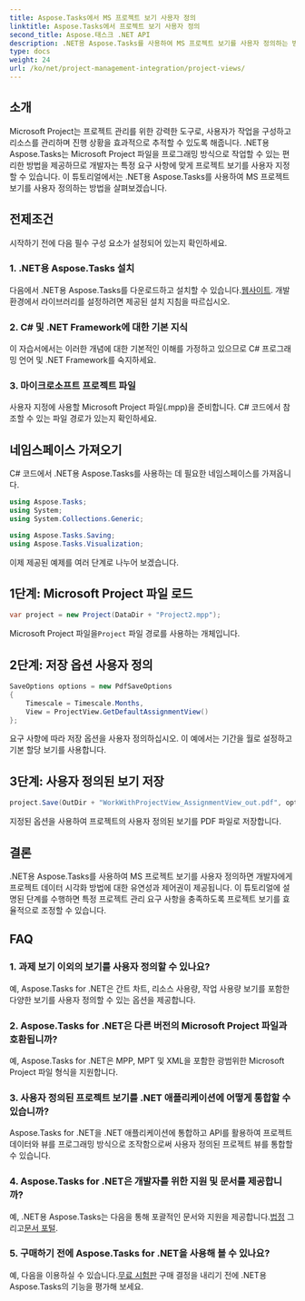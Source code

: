 ```yaml
---
title: Aspose.Tasks에서 MS 프로젝트 보기 사용자 정의
linktitle: Aspose.Tasks에서 프로젝트 보기 사용자 정의
second_title: Aspose.태스크 .NET API
description: .NET용 Aspose.Tasks를 사용하여 MS 프로젝트 보기를 사용자 정의하는 방법을 알아보세요. 효율적인 프로젝트 관리 시각화를 위한 단계별 가이드를 따르세요.
type: docs
weight: 24
url: /ko/net/project-management-integration/project-views/
---
```

## 소개
Microsoft Project는 프로젝트 관리를 위한 강력한 도구로, 사용자가 작업을 구성하고 리소스를 관리하며 진행 상황을 효과적으로 추적할 수 있도록 해줍니다. .NET용 Aspose.Tasks는 Microsoft Project 파일을 프로그래밍 방식으로 작업할 수 있는 편리한 방법을 제공하므로 개발자는 특정 요구 사항에 맞게 프로젝트 보기를 사용자 지정할 수 있습니다. 이 튜토리얼에서는 .NET용 Aspose.Tasks를 사용하여 MS 프로젝트 보기를 사용자 정의하는 방법을 살펴보겠습니다.
## 전제조건
시작하기 전에 다음 필수 구성 요소가 설정되어 있는지 확인하세요.
### 1. .NET용 Aspose.Tasks 설치
 다음에서 .NET용 Aspose.Tasks를 다운로드하고 설치할 수 있습니다.[웹사이트](https://releases.aspose.com/tasks/net/). 개발 환경에서 라이브러리를 설정하려면 제공된 설치 지침을 따르십시오.
### 2. C# 및 .NET Framework에 대한 기본 지식
이 자습서에서는 이러한 개념에 대한 기본적인 이해를 가정하고 있으므로 C# 프로그래밍 언어 및 .NET Framework를 숙지하세요.
### 3. 마이크로소프트 프로젝트 파일
사용자 지정에 사용할 Microsoft Project 파일(.mpp)을 준비합니다. C# 코드에서 참조할 수 있는 파일 경로가 있는지 확인하세요.
## 네임스페이스 가져오기
C# 코드에서 .NET용 Aspose.Tasks를 사용하는 데 필요한 네임스페이스를 가져옵니다.
```csharp
using Aspose.Tasks;
using System;
using System.Collections.Generic;

using Aspose.Tasks.Saving;
using Aspose.Tasks.Visualization;
```
이제 제공된 예제를 여러 단계로 나누어 보겠습니다.
## 1단계: Microsoft Project 파일 로드
```csharp
var project = new Project(DataDir + "Project2.mpp");
```
 Microsoft Project 파일을`Project` 파일 경로를 사용하는 개체입니다.
## 2단계: 저장 옵션 사용자 정의
```csharp
SaveOptions options = new PdfSaveOptions
{
    Timescale = Timescale.Months,
    View = ProjectView.GetDefaultAssignmentView()
};
```
요구 사항에 따라 저장 옵션을 사용자 정의하십시오. 이 예에서는 기간을 월로 설정하고 기본 할당 보기를 사용합니다.
## 3단계: 사용자 정의된 보기 저장
```csharp
project.Save(OutDir + "WorkWithProjectView_AssignmentView_out.pdf", options);
```
지정된 옵션을 사용하여 프로젝트의 사용자 정의된 보기를 PDF 파일로 저장합니다.
## 결론
.NET용 Aspose.Tasks를 사용하여 MS 프로젝트 보기를 사용자 정의하면 개발자에게 프로젝트 데이터 시각화 방법에 대한 유연성과 제어권이 제공됩니다. 이 튜토리얼에 설명된 단계를 수행하면 특정 프로젝트 관리 요구 사항을 충족하도록 프로젝트 보기를 효율적으로 조정할 수 있습니다.
## FAQ
### 1. 과제 보기 이외의 보기를 사용자 정의할 수 있나요?
예, Aspose.Tasks for .NET은 간트 차트, 리소스 사용량, 작업 사용량 보기를 포함한 다양한 보기를 사용자 정의할 수 있는 옵션을 제공합니다.
### 2. Aspose.Tasks for .NET은 다른 버전의 Microsoft Project 파일과 호환됩니까?
예, Aspose.Tasks for .NET은 MPP, MPT 및 XML을 포함한 광범위한 Microsoft Project 파일 형식을 지원합니다.
### 3. 사용자 정의된 프로젝트 보기를 .NET 애플리케이션에 어떻게 통합할 수 있습니까?
Aspose.Tasks for .NET을 .NET 애플리케이션에 통합하고 API를 활용하여 프로젝트 데이터와 뷰를 프로그래밍 방식으로 조작함으로써 사용자 정의된 프로젝트 뷰를 통합할 수 있습니다.
### 4. Aspose.Tasks for .NET은 개발자를 위한 지원 및 문서를 제공합니까?
 예, .NET용 Aspose.Tasks는 다음을 통해 포괄적인 문서와 지원을 제공합니다.[법정](https://forum.aspose.com/c/tasks/15) 그리고[문서 포털](https://reference.aspose.com/tasks/net/).
### 5. 구매하기 전에 Aspose.Tasks for .NET을 사용해 볼 수 있나요?
 예, 다음을 이용하실 수 있습니다.[무료 시험판](https://releases.aspose.com/) 구매 결정을 내리기 전에 .NET용 Aspose.Tasks의 기능을 평가해 보세요.
